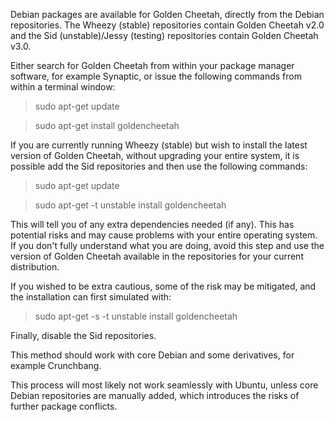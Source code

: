 Debian packages are available for Golden Cheetah, directly from the Debian repositories. The Wheezy (stable) repositories contain Golden Cheetah v2.0 and the Sid (unstable)/Jessy (testing) repositories contain Golden Cheetah v3.0.

Either search for Golden Cheetah from within your package manager software, for example Synaptic, or issue the following commands from within a terminal window:

> sudo apt-get update

> sudo apt-get install goldencheetah

If you are currently running Wheezy (stable) but wish to install the latest version of Golden Cheetah, without upgrading your entire system, it is possible add the Sid repositories and then use the following commands:

> sudo apt-get update

> sudo apt-get -t unstable install goldencheetah

This will tell you of any extra dependencies needed (if any). This has potential risks and may cause problems with your entire operating system. If you don't fully understand what you are doing, avoid this step and use the version of Golden Cheetah available in the repositories for your current distribution.

If you wished to be extra cautious, some of the risk may be mitigated, and the installation can first simulated with:

> sudo apt-get  -s -t unstable install goldencheetah

Finally, disable the Sid repositories. 

This method should work with core Debian and some derivatives, for example Crunchbang. 

This process will most likely not work seamlessly with Ubuntu, unless core Debian repositories are manually added, which introduces the risks of further package conflicts.